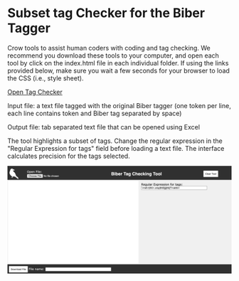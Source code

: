 # Subset tag Checker for the Biber Tagger

Crow tools to assist human coders with coding and tag checking. We recommend you download these tools to your computer, and open each tool by click on the index.html file in each individual folder. If using the links provided below, make sure you wait a few seconds for your browser to load the CSS (i.e., style sheet).

[Open Tag Checker](http://htmlpreview.github.io/?https://github.com/writecrow/coding_tools/blob/master/subset_tag_checker/index.html)

Input file: a text file tagged with the original Biber tagger (one token per line, each line contains token and Biber tag separated by space)

Output file: tab separated text file that can be opened using Excel

The tool highlights a subset of tags. Change the regular expression in the "Regular Expression for tags" field before loading a text file. The interface calculates precision for the tags selected.

![biber tagger subset tag checker](https://github.com/writecrow/coding_tools/blob/master/subset_tag_checker/subset_tag_checker_screenshot.png)

